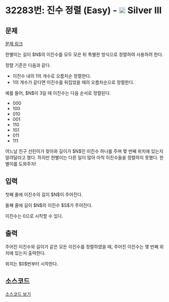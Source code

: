 # 32283번: 진수 정렬 (Easy) - <img src="https://static.solved.ac/tier_small/8.svg" style="height:20px" /> Silver III

<!-- performance -->

<!-- 문제 제출 후 깃허브에 푸시를 했을 때 제출한 코드의 성능이 입력될 공간입니다.-->

<!-- end -->

## 문제

[문제 링크](https://boj.kr/32283)


<p>한별이는 길이 $N$의 이진수를 모두 모은 뒤 특별한 방식으로 정렬하여 사용하려 한다.</p>

<p>정렬 기준은 다음과 같다.</p>

<ul>
<li>이진수 내의 1의 개수로 오름차순 정렬한다.</li>
<li>1의 개수가 같다면 이진수를 뒤집었을 때의 오름차순으로 정렬한다.</li>
</ul>

<p>예를 들어, $N$이 3일 때 이진수는 다음 순서로 정렬된다.</p>

<ul>
<li>000</li>
<li>100</li>
<li>010</li>
<li>001</li>
<li>110</li>
<li>101</li>
<li>011</li>
<li>111</li>
</ul>

<p>어느날 친구 선린이가 찾아와 길이가 $N$인 이진수 하나를 주며 몇 번째 위치에 있는지 알려달라고 했다. 하지만 한별이는 다른 일이 많아 아직 이진수들을 정렬하지 못했다. 한별이를 도와주자!</p>



## 입력


<p>첫째 줄에 이진수의 길이 $N$이 주어진다.</p>

<p>둘째 줄에 길이 $N$의 이진수 $S$가 주어진다.</p>

<p>이진수는 0으로 시작할 수 있다.</p>



## 출력


<p>주어진 이진수와 길이가 같은 모든 이진수를 정렬하였을 때, 주어진 이진수는 몇 번째 위치에 있는지 출력한다.</p>

<p>위치는 $0$번부터 시작한다.</p>



## 소스코드

[소스코드 보기](진수%20정렬%20(Easy).cpp)
